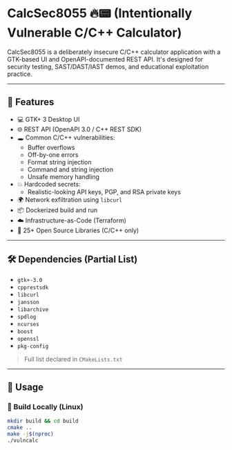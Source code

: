 # CalcSec8055 🔥📟 (Intentionally Vulnerable C/C++ Calculator)

CalcSec8055 is a deliberately insecure C/C++ calculator application with a GTK-based UI and OpenAPI-documented REST API. It's designed for security testing, SAST/DAST/IAST demos, and educational exploitation practice.

---

## 🧱 Features

- 💻 GTK+ 3 Desktop UI  
- 🌐 REST API (OpenAPI 3.0 / C++ REST SDK)  
- 🕳️ Common C/C++ vulnerabilities:
  - Buffer overflows
  - Off-by-one errors
  - Format string injection
  - Command and string injection
  - Unsafe memory handling  
- 💥 Hardcoded secrets:
  - Realistic-looking API keys, PGP, and RSA private keys  
- 🌍 Network exfiltration using `libcurl`  
- 📦 Dockerized build and run  
- ☁️ Infrastructure-as-Code (Terraform)  
- 🧩 25+ Open Source Libraries (C/C++ only)

---

## 🛠️ Dependencies (Partial List)

- `gtk+-3.0`  
- `cpprestsdk`  
- `libcurl`  
- `jansson`  
- `libarchive`  
- `spdlog`  
- `ncurses`  
- `boost`  
- `openssl`  
- `pkg-config`  
> Full list declared in `CMakeLists.txt`

---

## 🚀 Usage

### 🔧 Build Locally (Linux)

```bash
mkdir build && cd build
cmake ..
make -j$(nproc)
./vulncalc
